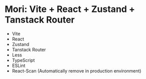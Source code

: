 # Mori: Vite + React + Zustand + Tanstack Router

- Vite
- React
- Zustand
- Tanstack Router
- Less
- TypeScript
- ESLint
- React-Scan (Automatically remove in production environment)
